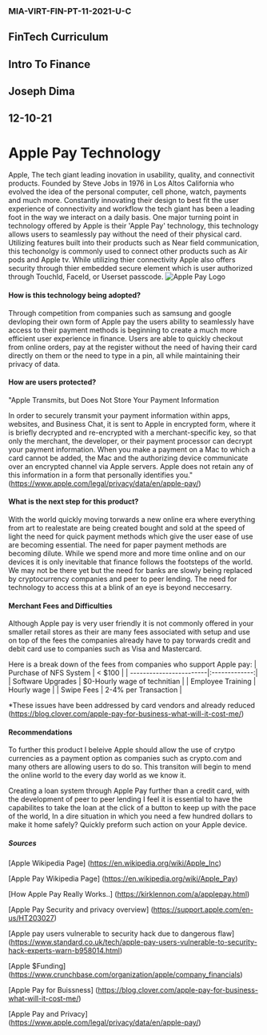 ### MIA-VIRT-FIN-PT-11-2021-U-C
## FinTech Curriculum
## Intro To Finance
## Joseph Dima
## 12-10-21

# Apple Pay Technology
Apple, The tech giant leading inovation in usability, quality, and connectivit products.
Founded by Steve Jobs in 1976 in Los Altos California who evolved the idea of the personal computer, cell phone, watch, payments and much more. Constantly innovating their design to best fit the user experience of connectivity and workflow the tech giant has been a leading foot in the way we interact on a daily basis. 
One major turning point in technology offered by Apple is their 'Apple Pay' technology, this technology allows users to seamlessly pay without the need of their physical card. Utilizing features built into their products such as Near field communication, this techonolgy is commonly used to connect other products such as Air pods and Apple tv. While utilizing thier connectivity Apple also offers security through thier embedded secure element which is user authorized through TouchId, FaceId, or Userset passcode. 
![Apple Pay Logo](https://i.pcmag.com/imagery/reviews/02RJy7OTtPnQQjh37yQDNqx-15..v1598973550.png)
#### How is this technology being adopted?
Through competition from companies such as samsung and google devloping their own form of Apple pay the users ability to seamlessly have access to their payment methods is beginning to create a much more efficient user experience in finance. Users are able to quickly checkout from online orders, pay at the register without the need of having their card directly on them or the need to type in a pin, all while maintaining their privacy of data. 

#### How are users protected?
"Apple Transmits, but Does Not Store Your Payment Information

In order to securely transmit your payment information within apps, websites, and Business Chat, it is sent to Apple in encrypted form, where it is briefly decrypted and re-encrypted with a merchant-specific key, so that only the merchant, the developer, or their payment processor can decrypt your payment information. When you make a payment on a Mac to which a card cannot be added, the Mac and the authorizing device communicate over an encrypted channel via Apple servers. Apple does not retain any of this information in a form that personally identifies you."
(https://www.apple.com/legal/privacy/data/en/apple-pay/)

#### What is the next step for this product?
With the world quickly moving torwards a new online era where everything from art to realestate are being created bought and sold at the speed of light the need for quick payment methods which give the user ease of use are becoming essential. The need for paper payment methods are becoming dilute. While we spend more and more time online and on our devices it is only inevitable that finance follows the footsteps of the world. 
We may not be there yet but the need for banks are slowly being replaced by cryptocurrency companies and peer to peer lending. The need for technology to access this at a blink of an eye is beyond neccesarry. 

#### Merchant Fees and Difficulties
Although Apple pay is very user friendly it is not commonly offered in your smaller retail stores as their are many fees associated with setup and use on top of the fees the companies already have to pay torwards credit and debit card use to companies such as Visa and Mastercard. 

Here is a break down of the fees from companies who support Apple pay:
| Purchase of NFS System  | < $100  |
| ------------------------|:-------------:|
| Software Upgrades     | $0-Hourly wage of technitian    |
| Employee Training     | Hourly wage     |
| Swipe Fees      | 2-4% per Transaction     |

*These issues have been addressed by card vendors and already reduced
(https://blog.clover.com/apple-pay-for-business-what-will-it-cost-me/)

#### Recommendations
To further this product I beleive Apple should allow the use of crytpo currencies as a payment option as companies such as crypto.com and many others are allowing users to do so. This transiton will begin to mend the online world to the every day world as we know it. 

Creating a loan system through Apple Pay further than a credit card, with the development of peer to peer lending I feel it is essential to have the capabilites to take the loan at the click of a button to keep up with the pace of the world, In a dire situation in which you need a few hundred dollars to make it home safely? Quickly preform such action on your Apple device. 

##### Sources 
[Apple Wikipedia Page] (https://en.wikipedia.org/wiki/Apple_Inc)

[Apple Pay Wikipedia Page] (https://en.wikipedia.org/wiki/Apple_Pay)

[How Apple Pay Really Works..] (https://kirklennon.com/a/applepay.html)

[Apple Pay Security and privacy overview] (https://support.apple.com/en-us/HT203027)

[Apple pay users vulnerable to security hack due to dangerous flaw] (https://www.standard.co.uk/tech/apple-pay-users-vulnerable-to-security-hack-experts-warn-b958014.html)

[Apple $Funding] (https://www.crunchbase.com/organization/apple/company_financials)

[Apple Pay for Buissness] (https://blog.clover.com/apple-pay-for-business-what-will-it-cost-me/)

[Apple Pay and Privacy] (https://www.apple.com/legal/privacy/data/en/apple-pay/)
